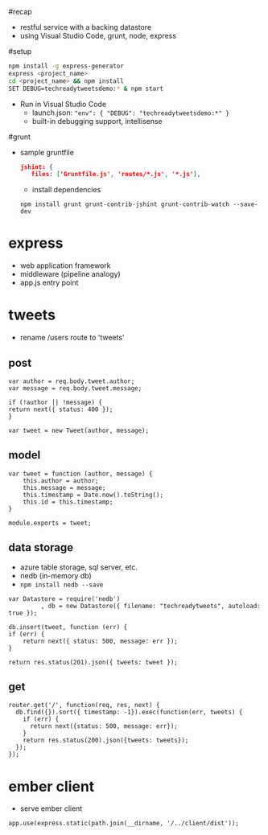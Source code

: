 #recap
* restful service with a backing datastore
* using Visual Studio Code, grunt, node, express

#setup
```bash
npm install -g express-generator
express <project_name>
cd <project_name> && npm install
SET DEBUG=techreadytweetsdemo:* & npm start
```
* Run in Visual Studio Code
	* launch.json: `"env": { "DEBUG": "techreadytweetsdemo:*" }`
	* built-in debugging support, intellisense

#grunt
* sample gruntfile
   ```json
   jshint: {
      files: ['Gruntfile.js', 'routes/*.js', '*.js'],
   ```
  * install dependencies
   ```
   npm install grunt grunt-contrib-jshint grunt-contrib-watch --save-dev
   ```

# express
 * web application framework
 * middleware (pipeline analogy)
 * app.js entry point

# tweets
* rename /users route to 'tweets'

## post
```
var author = req.body.tweet.author;
var message = req.body.tweet.message;

if (!author || !message) {
return next({ status: 400 });
}

var tweet = new Tweet(author, message);
```

## model

```
var tweet = function (author, message) {
	this.author = author;
  	this.message = message;
  	this.timestamp = Date.now().toString();
  	this.id = this.timestamp;
}

module.exports = tweet;
``` 

## data storage
* azure table storage, sql server, etc.
* nedb (in-memory db)
* `npm install nedb --save `

```
var Datastore = require('nedb')
	     , db = new Datastore({ filename: "techreadytweets", autoload: true });
```

```
db.insert(tweet, function (err) {
if (err) {
    return next({ status: 500, message: err });
}

return res.status(201).json({ tweets: tweet });
```

## get
```
router.get('/', function(req, res, next) {
  db.find({}).sort({ timestamp: -1}).exec(function(err, tweets) {
    if (err) {
      return next({status: 500, message: err});
    }
    return res.status(200).json({tweets: tweets});
  });
});
```

# ember client
* serve ember client
```
app.use(express.static(path.join(__dirname, '/../client/dist'));
```
